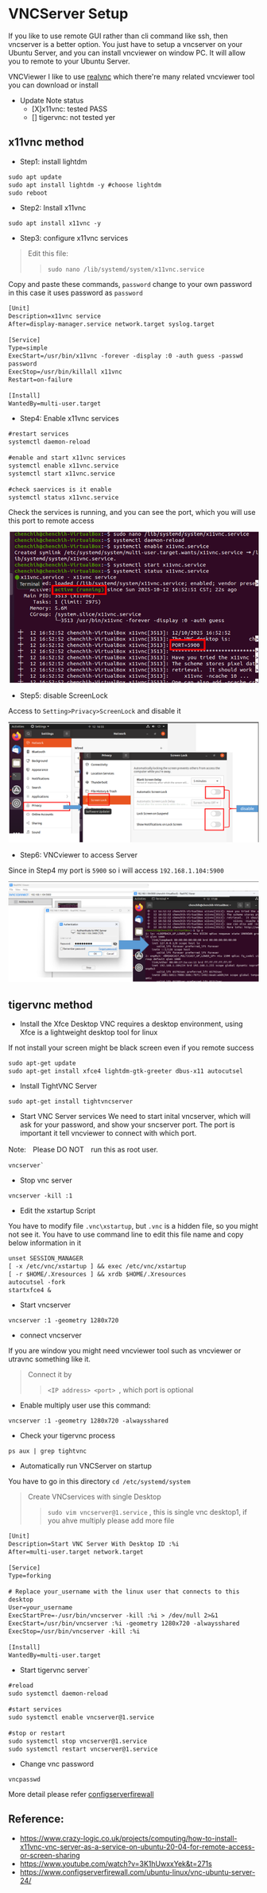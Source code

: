 # VNCServer Setup

If you like to use remote GUI rather than cli command like ssh, then vncserver is a better option. You just have to setup a vncserver on your Ubuntu Server, and you can install vncviewer on window PC. It will allow you to remote to your Ubuntu Server. 

VNCViewer I like to use [realvnc](https://www.realvnc.com/en/) which there're many related vncviewer tool you can download or install

- Update Note status
	- [X]x11vnc: tested PASS
	- [] tigervnc: not tested yer

## x11vnc method

- Step1: install lightdm
```
sudo apt update
sudo apt install lightdm -y #choose lightdm
sudo reboot
```

- Step2: Install x11vnc
```
sudo apt install x11vnc -y
```
- Step3: configure x11vnc services

> Edit this file: 
>> `sudo nano /lib/systemd/system/x11vnc.service`

Copy and paste these commands, `password` change to your own password in this case it uses password as `password`
```
[Unit]
Description=x11vnc service
After=display-manager.service network.target syslog.target

[Service]
Type=simple
ExecStart=/usr/bin/x11vnc -forever -display :0 -auth guess -passwd password
ExecStop=/usr/bin/killall x11vnc
Restart=on-failure

[Install]
WantedBy=multi-user.target
```

- Step4: Enable x11vnc services
```
#restart services
systemctl daemon-reload

#enable and start x11vnc services
systemctl enable x11vnc.service
systemctl start x11vnc.service

#check saervices is it enable
systemctl status x11vnc.service 
```

Check the services is running, and you can see the port, which you will use this port to remote access

![check vnc services status ](img/vncservices.png)

- Step5: disable ScreenLock

Access to `Setting>Privacy>ScreenLock` and disable it

![disable screenlock](img/screenlock_disable.png)

- Step6: VNCviewer to access Server

Since in Step4 my port is `5900` so i will access `192.168.1.104:5900`

![vnc connection](img/vncviewer_connect.png)

## tigervnc method

- Install the Xfce Desktop
VNC requires a desktop environment, using Xfce is a lightweight desktop tool for linux

If not install your screen might be black screen even if you remote success

```
sudo apt-get update
sudo apt-get install xfce4 lightdm-gtk-greeter dbus-x11 autocutsel
```

- Install TightVNC Server
```
sudo apt-get install tightvncserver
```

-  Start VNC Server services 
We need to start inital vncserver, which will ask for your password, and show your sncserver port. The port is important it tell vncviewer to connect with which port. 

Note:　Please DO NOT　run this as root user. 
```
vncserver`
```

- Stop vnc server
```
vncserver -kill :1
```

-  Edit the xstartup Script

You have to modify file `.vnc\xstartup`, but `.vnc` is a hidden file, so you might not see it. You have to use command line to edit this file name and copy below information in it

```
unset SESSION_MANAGER
[ -x /etc/vnc/xstartup ] && exec /etc/vnc/xstartup
[ -r $HOME/.Xresources ] && xrdb $HOME/.Xresources
autocutsel -fork
startxfce4 &
```
- Start vncserver
```
vncserver :1 -geometry 1280x720
```

- connect vncserver

If you are window you might need vncviewer tool such as vncviewer or utravnc something like it.

> Connect it by 
>> `<IP address> <port> `, which port is optional


- Enable multiply user use this command:
```
vncserver :1 -geometry 1280x720 -alwaysshared
```

- Check your tigervnc process
```
ps aux | grep tightvnc
```

- Automatically run VNCServer on startup

You have to go in this directory `cd /etc/systemd/system`

> Create VNCservices with single Desktop
>> `sudo vim vncserver@1.service` , this is single vnc desktop1, if you ahve multiply please add more file 

```
[Unit]
Description=Start VNC Server With Desktop ID :%i 
After=multi-user.target network.target

[Service]
Type=forking

# Replace your_username with the linux user that connects to this desktop
User=your_username
ExecStartPre=-/usr/bin/vncserver -kill :%i > /dev/null 2>&1
ExecStart=/usr/bin/vncserver :%i -geometry 1280x720 -alwaysshared
ExecStop=/usr/bin/vncserver -kill :%i

[Install]
WantedBy=multi-user.target
```
- Start tigervnc server`
```
#reload
sudo systemctl daemon-reload

#start services
sudo systemctl enable vncserver@1.service

#stop or restart
sudo systemctl stop vncserver@1.service
sudo systemctl restart vncserver@1.service

```

- Change vnc password 
```
vncpasswd
```

More detail please refer [configserverfirewall](https://www.configserverfirewall.com/ubuntu-linux/vnc-ubuntu-server-24/)

## Reference: 
- https://www.crazy-logic.co.uk/projects/computing/how-to-install-x11vnc-vnc-server-as-a-service-on-ubuntu-20-04-for-remote-access-or-screen-sharing
- https://www.youtube.com/watch?v=3K1hUwxxYek&t=271s
- https://www.configserverfirewall.com/ubuntu-linux/vnc-ubuntu-server-24/
